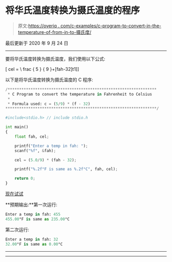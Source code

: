 # 将华氏温度转换为摄氏温度的程序

> 原文:[https://overiq . com/c-examples/c-program-to-convert-in-the-temperature-of-from-in-to-摄氏度/](https://overiq.com/c-examples/c-program-to-convert-the-temperature-in-fahrenheit-to-celsius/)

最后更新于 2020 年 9 月 24 日

* * *

要将华氏温度转换为摄氏温度，我们使用以下公式:

\[
cel = \ frac { 5 } { 9 }+[fah-32]t1]\]

以下是将华氏温度转换为摄氏温度的 C 程序:

```py
/*****************************************************************
 * C Program to convert the temperature in Fahrenheit to Celsius
 * 
 * Formula used: c = (5/9) * (f - 32)
******************************************************************/

#include<stdio.h> // include stdio.h

int main() 
{
    float fah, cel;

    printf("Enter a temp in fah: ");
    scanf("%f", &fah);

    cel = (5.0/9) * (fah - 32);

    printf("%.2f°F is same as %.2f°C", fah, cel);

    return 0;
}

```

[现在试试](https://overiq.com/c-online-compiler/0LG/)

**预期输出:**第一次运行:

```py
Enter a temp in fah: 455
455.00°F is same as 235.00°C

```

第二次运行:

```py
Enter a temp in fah: 32
32.00°F is same as 0.00°C

```

* * *

* * *